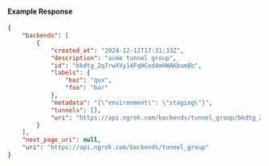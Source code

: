 <!-- Code generated for API Clients. DO NOT EDIT. -->

#### Example Response

```json
{
	"backends": [
		{
			"created_at": "2024-12-12T17:31:33Z",
			"description": "acme tunnel group",
			"id": "bkdtg_2q7rwXVy14FqHCed4mHWAKbum8b",
			"labels": {
				"baz": "qux",
				"foo": "bar"
			},
			"metadata": "{\"environment\": \"staging\"}",
			"tunnels": [],
			"uri": "https://api.ngrok.com/backends/tunnel_group/bkdtg_2q7rwXVy14FqHCed4mHWAKbum8b"
		}
	],
	"next_page_uri": null,
	"uri": "https://api.ngrok.com/backends/tunnel_group"
}
```

